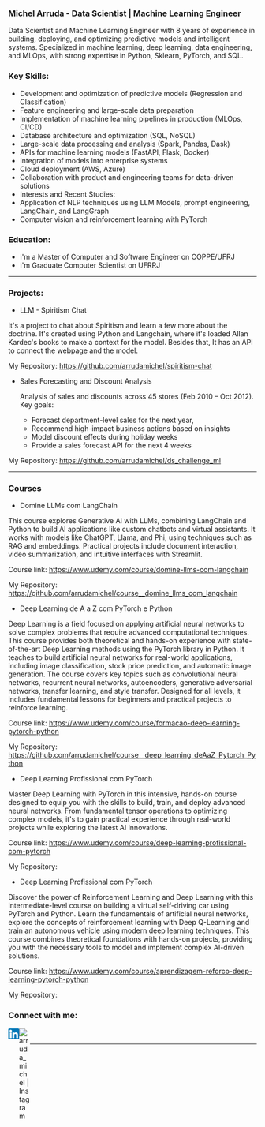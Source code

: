 ### Michel Arruda - Data Scientist | Machine Learning Engineer

Data Scientist and Machine Learning Engineer with 8 years of experience in building, deploying, and optimizing predictive models and intelligent systems. Specialized in machine learning, deep learning, data engineering, and MLOps, with strong expertise in Python, Sklearn, PyTorch, and SQL.

### Key Skills:

- Development and optimization of predictive models (Regression and Classification)
- Feature engineering and large-scale data preparation
- Implementation of machine learning pipelines in production (MLOps, CI/CD)
- Database architecture and optimization (SQL, NoSQL)
- Large-scale data processing and analysis (Spark, Pandas, Dask)
- APIs for machine learning models (FastAPI, Flask, Docker)
- Integration of models into enterprise systems
- Cloud deployment (AWS, Azure)
- Collaboration with product and engineering teams for data-driven solutions
- Interests and Recent Studies:
- Application of NLP techniques using LLM Models, prompt engineering, LangChain, and LangGraph
- Computer vision and reinforcement learning with PyTorch

### Education:

- I'm a Master of Computer and Software Engineer on COPPE/UFRJ
- I'm Graduate Computer Scientist on UFRRJ

---
### Projects:

- LLM - Spiritism Chat
  
It's a project to chat about Spiritism and learn a few more about the doctrine.
It's created using Python and Langchain, where it's loaded Allan Kardec's books to make a context for the model.
Besides that, It has an API to connect the webpage and the model.

My Repository: https://github.com/arrudamichel/spiritism-chat

- Sales Forecasting and Discount Analysis
  
  Analysis of sales and discounts across 45 stores (Feb 2010 – Oct 2012).
  Key goals: 
    - Forecast department-level sales for the next year, 
    - Recommend high-impact business actions based on insights
    - Model discount effects during holiday weeks
    - Provide a sales forecast API for the next 4 weeks

My Repository: https://github.com/arrudamichel/ds_challenge_ml

---
### Courses 

- Domine LLMs com LangChain

This course explores Generative AI with LLMs, combining LangChain and Python to build AI applications like custom chatbots and virtual assistants. It works with models like ChatGPT, Llama, and Phi, using techniques such as RAG and embeddings. Practical projects include document interaction, video summarization, and intuitive interfaces with Streamlit. 

Course link: https://www.udemy.com/course/domine-llms-com-langchain

My Repository: https://github.com/arrudamichel/course__domine_llms_com_langchain

- Deep Learning de A a Z com PyTorch e Python

Deep Learning is a field focused on applying artificial neural networks to solve complex problems that require advanced computational techniques. This course provides both theoretical and hands-on experience with state-of-the-art Deep Learning methods using the PyTorch library in Python. It teaches to build artificial neural networks for real-world applications, including image classification, stock price prediction, and automatic image generation. The course covers key topics such as convolutional neural networks, recurrent neural networks, autoencoders, generative adversarial networks, transfer learning, and style transfer. Designed for all levels, it includes fundamental lessons for beginners and practical projects to reinforce learning. 

Course link: https://www.udemy.com/course/formacao-deep-learning-pytorch-python

My Repository: https://github.com/arrudamichel/course__deep_learning_deAaZ_Pytorch_Python

- Deep Learning Profissional com PyTorch

Master Deep Learning with PyTorch in this intensive, hands-on course designed to equip you with the skills to build, train, and deploy advanced neural networks. From fundamental tensor operations to optimizing complex models, it's to gain practical experience through real-world projects while exploring the latest AI innovations.

Course link: https://www.udemy.com/course/deep-learning-profissional-com-pytorch

My Repository: 

- Deep Learning Profissional com PyTorch

Discover the power of Reinforcement Learning and Deep Learning with this intermediate-level course on building a virtual self-driving car using PyTorch and Python. Learn the fundamentals of artificial neural networks, explore the concepts of reinforcement learning with Deep Q-Learning and train an autonomous vehicle using modern deep learning techniques. This course combines theoretical foundations with hands-on projects, providing you with the necessary tools to model and implement complex AI-driven solutions. 

Course link: https://www.udemy.com/course/aprendizagem-reforco-deep-learning-pytorch-python

My Repository: 

### Connect with me:

[<img align="left"  width="22px" src="logo-linkedin.png" />](https://linkedin.com/in/arrudamichel)

[<img align="left" alt="arruda_michel | Instagram" width="22px" src="https://upload.wikimedia.org/wikipedia/commons/5/58/Instagram-Icon.png" />](https://instagram.com/arruda_michel)

<br />

---
[linkedin]: linkedin.com/in/arrudamichel
[instagram]: https://instagram.com/arruda_michel
